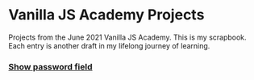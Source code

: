 # Vanilla JS Academy Projects
Projects from the June 2021 Vanilla JS Academy. This is my scrapbook. Each entry is another draft in my lifelong journey of learning. 

### [Show password field](/project-1)
